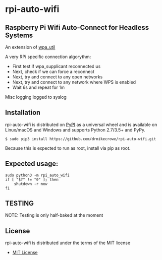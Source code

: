 # rpi-auto-wifi

## Raspberry Pi Wifi Auto-Connect for Headless Systems

An extension of [wpa_util](https://github.com/jingsong-liu/wpa_util)

A very RPi specific connection algorythm:

-   First test if wpa_supplicant reconnected us
-   Next, check if we can force a reconnect
-   Next, try and connect to any open networks
-   Next, try and connect to any network where WPS is enabled
-   Wait 6s and repeat for 1m

Misc logging logged to syslog

## Installation

rpi-auto-wifi is distributed on [PyPI](https://pypi.org) as a universal wheel and is available on Linux/macOS and Windows and supports Python 2.7/3.5+ and PyPy.

```{.sourceCode .bash}
$ sudo pip3 install https://github.com/drmikecrowe/rpi-auto-wifi.git
```

Because this is expected to run as root, install via pip as root.

## Expected usage:

```
sudo python3 -m rpi_auto_wifi
if [ "$?" != "0" ]; then
    shutdown -r now
fi
```

## TESTING

NOTE: Testing is only half-baked at the moment

## License

rpi-auto-wifi is distributed under the terms of the MIT license

-   [MIT License](https://choosealicense.com/licenses/mit)

